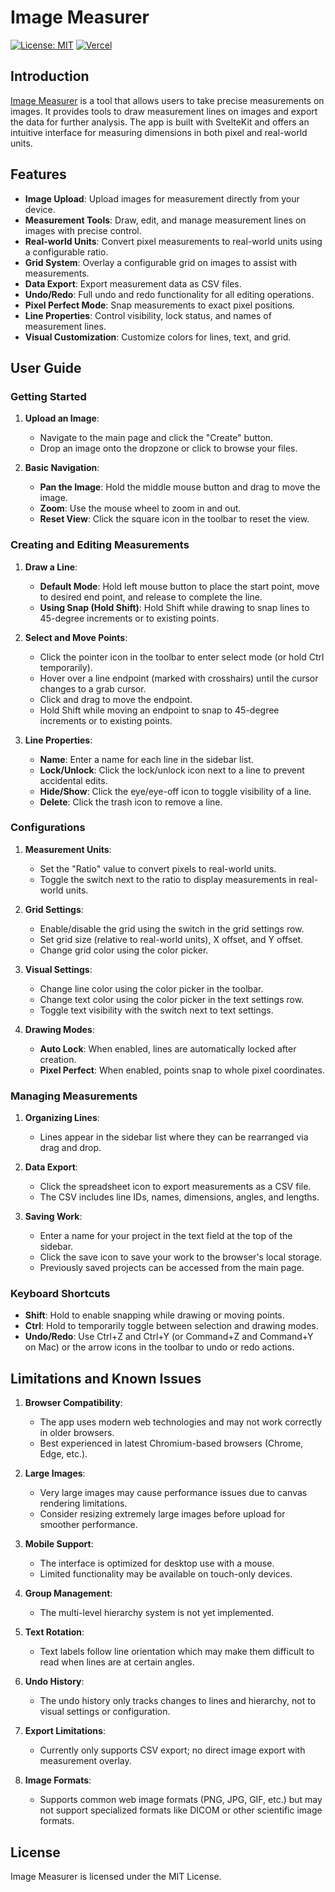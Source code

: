 # Image Measurer

[![License: MIT](https://img.shields.io/badge/License-MIT-yellow.svg)](https://opensource.org/licenses/MIT)
[![Vercel](https://img.shields.io/badge/Vercel-Deployed-blue)](https://measure.arumi.top)

## Introduction

[Image Measurer](https://measure.arumi.top) is a tool that allows users to take precise measurements on images. It provides tools to draw measurement lines on images and export the data for further analysis. The app is built with SvelteKit and offers an intuitive interface for measuring dimensions in both pixel and real-world units.

## Features

- **Image Upload**: Upload images for measurement directly from your device.
- **Measurement Tools**: Draw, edit, and manage measurement lines on images with precise control.
- **Real-world Units**: Convert pixel measurements to real-world units using a configurable ratio.
- **Grid System**: Overlay a configurable grid on images to assist with measurements.
- **Data Export**: Export measurement data as CSV files.
- **Undo/Redo**: Full undo and redo functionality for all editing operations.
- **Pixel Perfect Mode**: Snap measurements to exact pixel positions.
- **Line Properties**: Control visibility, lock status, and names of measurement lines.
- **Visual Customization**: Customize colors for lines, text, and grid.

## User Guide

### Getting Started

1. **Upload an Image**:

   - Navigate to the main page and click the "Create" button.
   - Drop an image onto the dropzone or click to browse your files.

2. **Basic Navigation**:
   - **Pan the Image**: Hold the middle mouse button and drag to move the image.
   - **Zoom**: Use the mouse wheel to zoom in and out.
   - **Reset View**: Click the square icon in the toolbar to reset the view.

### Creating and Editing Measurements

1. **Draw a Line**:

   - **Default Mode**: Hold left mouse button to place the start point, move to desired end point, and release to complete the line.
   - **Using Snap (Hold Shift)**: Hold Shift while drawing to snap lines to 45-degree increments or to existing points.

2. **Select and Move Points**:

   - Click the pointer icon in the toolbar to enter select mode (or hold Ctrl temporarily).
   - Hover over a line endpoint (marked with crosshairs) until the cursor changes to a grab cursor.
   - Click and drag to move the endpoint.
   - Hold Shift while moving an endpoint to snap to 45-degree increments or to existing points.

3. **Line Properties**:
   - **Name**: Enter a name for each line in the sidebar list.
   - **Lock/Unlock**: Click the lock/unlock icon next to a line to prevent accidental edits.
   - **Hide/Show**: Click the eye/eye-off icon to toggle visibility of a line.
   - **Delete**: Click the trash icon to remove a line.

### Configurations

1. **Measurement Units**:

   - Set the "Ratio" value to convert pixels to real-world units.
   - Toggle the switch next to the ratio to display measurements in real-world units.

2. **Grid Settings**:

   - Enable/disable the grid using the switch in the grid settings row.
   - Set grid size (relative to real-world units), X offset, and Y offset.
   - Change grid color using the color picker.

3. **Visual Settings**:

   - Change line color using the color picker in the toolbar.
   - Change text color using the color picker in the text settings row.
   - Toggle text visibility with the switch next to text settings.

4. **Drawing Modes**:
   - **Auto Lock**: When enabled, lines are automatically locked after creation.
   - **Pixel Perfect**: When enabled, points snap to whole pixel coordinates.

### Managing Measurements

1. **Organizing Lines**:

   - Lines appear in the sidebar list where they can be rearranged via drag and drop.

2. **Data Export**:

   - Click the spreadsheet icon to export measurements as a CSV file.
   - The CSV includes line IDs, names, dimensions, angles, and lengths.

3. **Saving Work**:
   - Enter a name for your project in the text field at the top of the sidebar.
   - Click the save icon to save your work to the browser's local storage.
   - Previously saved projects can be accessed from the main page.

### Keyboard Shortcuts

- **Shift**: Hold to enable snapping while drawing or moving points.
- **Ctrl**: Hold to temporarily toggle between selection and drawing modes.
- **Undo/Redo**: Use Ctrl+Z and Ctrl+Y (or Command+Z and Command+Y on Mac) or the arrow icons in the toolbar to undo or redo actions.

## Limitations and Known Issues

1. **Browser Compatibility**:

   - The app uses modern web technologies and may not work correctly in older browsers.
   - Best experienced in latest Chromium-based browsers (Chrome, Edge, etc.).

2. **Large Images**:

   - Very large images may cause performance issues due to canvas rendering limitations.
   - Consider resizing extremely large images before upload for smoother performance.

3. **Mobile Support**:

   - The interface is optimized for desktop use with a mouse.
   - Limited functionality may be available on touch-only devices.

4. **Group Management**:

   - The multi-level hierarchy system is not yet implemented.

5. **Text Rotation**:

   - Text labels follow line orientation which may make them difficult to read when lines are at certain angles.

6. **Undo History**:

   - The undo history only tracks changes to lines and hierarchy, not to visual settings or configuration.

7. **Export Limitations**:

   - Currently only supports CSV export; no direct image export with measurement overlay.

8. **Image Formats**:
   - Supports common web image formats (PNG, JPG, GIF, etc.) but may not support specialized formats like DICOM or other scientific image formats.

## License

Image Measurer is licensed under the MIT License.

